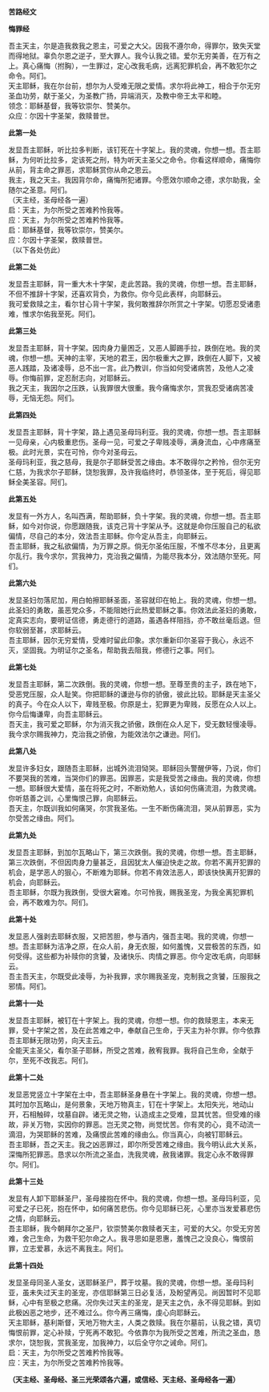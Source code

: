 **苦路经文**

**悔罪经**

吾主天主，尔是造我救我之恩主，可爱之大父。因我不遵尔命，得罪尔，致失天堂而得地狱。辜负尔恩之逆子，至大罪人。我今认我之错。爱尔无穷美善，在万有之上。真心痛悔（拊胸），一生罪过，定心改我毛病，远离犯罪机会，再不敢犯尔之命令。阿们。  
天主耶稣，我在尔台前，想尔为人受难无限之爱情。求尔将此神工，相合于尔无穷圣血功劳，献于圣父，为圣教广扬，异端消灭，及教中帝王太平和睦。  
领念：耶稣基督，我等钦崇尔、赞美尔。  
众应：尔因十字圣架，救赎普世。

**此第一处**

发显吾主耶稣，听比拉多判断，该钉死在十字架上。我的灵魂，你想一想。吾主耶稣，为何听比拉多，定该死之刑，特为听天主圣父之命令。你看这样顺命，痛悔你从前，背主命之罪恶，求耶稣赏你从命之恩云。  
我主，我之天主。我因背尔命，痛悔所犯诸罪。今愿效尔顺命之德，求尔助我，全随尔之圣意。阿们。  
（天主经，圣母经各一遍）  
启：天主，为尔所受之苦难矜怜我等。  
应：天主，为尔所受之苦难矜怜我等。  
启：耶稣基督，我等钦崇尔，赞美尔。  
应：尔因十字圣架，救赎普世。  
（以下各处仿此）

**此第二处**

发显吾主耶稣，背一重大木十字架，走此苦路。我的灵魂，你想一想。吾主耶稣，不但不推辞十字架，还喜欢背负，为救你。你今见此表样，向耶稣云。  
我可爱救赎之主，看尔甘心背十字架，我何敢推辞尔所赏之十字架。切愿忍受诸患难，惟求尔佑我至死。阿们。

**此第三处**

发显吾主耶稣，背十字架。因肉身力量困乏，又恶人脚踢手拉，跌倒在地。我的灵魂，你想一想。天神的主宰，天地的君王，因尔极重大之罪，跌倒在人脚下，又被恶人践踏，及诸凌辱，总不出一言。此乃教训，你当如何受诸病苦，及他人之凌辱。你悔前罪，定忍耐志向，对耶稣云。  
我之天主，我因尔之压跌，认我罪很大很重。我今痛悔求尔，赏我忍受诸病苦凌辱，无恼无怨。阿们。

**此第四处**

发显吾主耶稣，背十字架，路上遇见圣母玛利亚。我的灵魂，你想一想。吾主耶稣一见母亲，心内极重悲伤。圣母一见，可爱之子卑贱凌辱，满身流血，心中疼痛至极。此时光景，实在可怜，你今对圣母云。  
圣母玛利亚，我之慈母，我是尔子耶稣受苦之缘由。本不敢得尔之矜怜，但尔无穷仁慈，为我求尔子耶稣，饶恕我罪，及许我临终时，恭领圣体，至于死后，得见耶稣全美圣容。阿们。

**此第五处**

发显有一外方人，名叫西满，帮助耶稣，负十字架。我的灵魂，你想一想。吾主耶稣，如今对你说，你愿跟随我，该克己背十字架从予。这就是命你压服自己的私欲偏情，尽自己的本分，效法吾主耶稣。你今定从吾主，向耶稣云。  
吾主耶稣，我之私欲偏情，为万罪之原。倘无尔圣佑压服，不惟不尽本分，且更离尔乱行。我今求尔，赏我神力，克治我之偏情，为能尽我本分，效法随尔至死。阿们。

**此第六处**

发显圣妇勿落尼加，用白帕擦耶稣圣面，圣容就印在帕上。我的灵魂，你想一想。此圣妇的勇敢，虽恶党众多，不能阻她行此热爱耶稣之事。你效法此圣妇的勇敢，定真实志向，要明证信德，勇走德行的道路，虽遇各样阻挡，亦不敢丝毫后退。但你软弱至甚，求耶稣云。  
吾主耶稣，因尔无穷爱情，受难时留此印象。求尔重新印尔圣容于我心，永远不灭，坚固我。为明证尔之圣名，帮助我去阻我，修德行之事。阿们。

**此第七处**

发显吾主耶稣，第二次跌倒。我的灵魂，你想一想。至尊至贵的主子，跌在地下，受恶党压服，众人耻笑。你把耶稣的谦逊与你的骄傲，彼此比较。耶稣是天主圣父的真子。今在众人以下，卑贱至极。你原是土，犯罪更为卑贱，反愿在众人以上。你今后悔谦卑，向吾主耶稣云。  
吾天主，我可爱之耶稣，尔为消灭我之骄傲，跌倒在众人足下，受无数轻慢凌辱。我今求尔赐我神力，克治我之骄傲，为能效法尔之谦逊。阿们。

**此第八处**

发显许多妇女，跟随吾主耶稣，出城外流泪恸哭。耶稣回头警醒伊等，乃说，你们不要哭我的苦难，当哭你们的罪恶。因罪恶，实是我受苦之缘由。我的灵魂，你想一想。耶稣很大爱情，虽在将死之时，不断劝勉人，该如何伤痛流泪，为救灵魂。你听慈善之训，心里悔恨己罪，向耶稣云。  
吾天主，尔既训我如何痛哭，尔赏我圣佑。一生不断伤痛流泪，哭从前罪恶，实为尔受苦之缘由。阿们。

**此第九处**

发显吾主耶稣，到加尔瓦略山下，第三次跌倒。我的灵魂，你想一想。吾主耶稣，第三次跌倒，不但因肉身力量甚乏，且因犹太人催迫快走之故。你若不离开犯罪的机会，是学恶人的狠心，不断难为耶稣。你若不肯效法恶人，即该快快离开犯罪的机会，向耶稣云。  
吾主耶稣，尔既为我跌倒，受很大窘难。尔可怜我，赐我圣宠，为我全离犯罪机会，再不敢难为尔。阿们。

**此第十处**

发显恶人强剥去耶稣衣服，又把苦胆，参与酒内，强吾主喝。我的灵魂，你想一想。吾主耶稣为洁净之原，在众人前，身无衣服，如何羞愧，又尝极苦的东西，如何受得。这些都为补赎你的贪饕，及诸快乐、肉情之罪恶。你今定改毛病，向耶稣云。  
吾主吾天主，尔既受此凌辱，为补我罪，求尔赐我圣宠，克制我之贪饕，压服我之邪情。阿们。

**此第十一处**

发显吾主耶稣，被钉在十字架上。我的灵魂，你想一想。你的救赎恩主，本来无罪，受十字架之苦，及在此苦难之中，奉献自己生命，于天主为补尔罪。你今依靠吾主耶稣无限功劳，向天主云。  
全能天主圣父，看尔圣子耶稣，所受之苦难，赦宥我罪。我将自己生命，全献于尔，至死不改我志。阿们。

**此第十二处**

发显恶党竖立十字架在土中，吾主耶稣圣身悬在十字架上。我的灵魂，你想一想。其时加尔瓦略山，是何景象，天地万物真主，钉在十字架上。太阳失光，地动山开，石相触碎，坟墓自辟。诸无灵之物，认造成主之受难，显其忧苦。但受难的缘故，非关万物，实因你的罪恶。岂无灵之物，尚觉忧苦。你有灵的心，竟不动流一滴泪，为哭耶稣的苦难，及痛恨此苦难的缘由么。你当真心，向被钉耶稣云。  
吾主耶稣，吾之天主。我之凶恶罪过，即尔所受苦难之缘由。我今明认此大关系，深悔所犯罪恶。恳求以尔所流之圣血，洗我灵魂，赦我诸罪。我定心永不敢得罪尔。阿们。

**此第十三处**

发显有人卸下耶稣圣尸，圣母接抱在怀中。我的灵魂，你想一想。圣母玛利亚，见可爱之子已死，抱在怀中，如何痛苦悲伤。你今见耶稣已死，心里亦当发爱慕悲伤之情，向耶稣云。  
吾主耶稣，我今朝拜尔之圣尸，钦崇赞美尔救赎者天主，可爱的大父。尔受无穷苦难，舍己生命，为救干犯尔命之人。我寻思如是恩惠，羞愧己之没良心，悔恨前罪，立志爱慕，永远不离我主。阿们。

**此第十四处**

发显圣母同圣人圣女，送耶稣圣尸，葬于坟墓。我的灵魂，你想一想。圣母玛利亚，虽未失过天主的圣宠，亦信耶稣第三日必复活，及盼望再见。尚因暂时不见耶稣，心中有至极之悲痛。况你失过天主的圣宠，是天主之仇，永不得见耶稣。到如此极凶恶之地步，还不难过么。你今再三痛悔，虔心向耶稣云。  
天主耶稣，基利斯督，天地万物大主，人类之救赎。我在尔墓前，认我之错，真切悔恨前罪，定心补赎，宁死再不敢犯。今依靠尔为我所受之苦难，所流之圣血，恳求尔，饶恕我，赏我圣宠，加我神力，以后全守尔之诫命。阿们。  
启：天主，为尔所受之苦难矜怜我等。  
应：天主，为尔所受之苦难矜怜我等。

**（天主经、圣母经、圣三光荣颂各六遍，或信经、天主经、圣母经各一遍）**